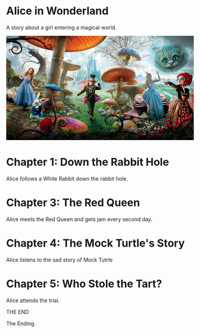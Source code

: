 Alice in Wonderland
===================
A story about a girl entering a magical world.

![Ttile image](assets/alice-in-wonderland.jpg)

# Chapter 1:  Down the Rabbit Hole

Alice follows a White Rabbit down the rabbit hole.

# Chapter 3: The Red Queen

Alice meets the Red Queen and gets jam every second day.

# Chapter 4: The Mock Turtle's Story

Alice listens to the sad story of Mock Tutrle


# Chapter 5:  Who Stole the Tart?

Alice attends the trial.

THE END

The Ending.




